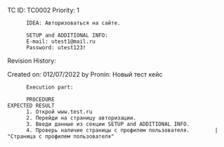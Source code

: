TC ID: TC0002
Priority: 1

          IDEA: Авторизоваться на сайте.

          SETUP and ADDITIONAL INFO:
          E-mail: utest1@mail.ru
          Password: utest123!

Revision History:
      
Created on: 012/07/2022 by Pronin:                           Новый тест кейс

          Execution part:

          PROCEDURE                                                           EXPECTED RESULT
          1. Открой www.test.ru
          2. Перейди на страницу авторизации.
          3. Введи данные из секции SETUP and ADDITIONAL INFO.
          4. Проверь наличие страницы с профилем пользователя.        |    "Cтраница с профилем пользователя"

